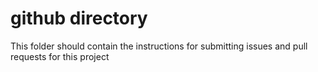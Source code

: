 github directory
====================
This folder should contain the instructions for submitting issues and pull requests for this project